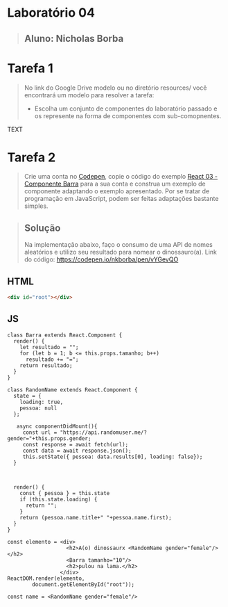 # Laboratório 04
> ## Aluno: Nicholas Borba

# Tarefa 1
> No link do Google Drive modelo ou no diretório resources/ você encontrará um modelo para resolver a tarefa: 
> - Escolha um conjunto de componentes do laboratório passado e os represente na forma de componentes com sub-comopnentes.

TEXT

# Tarefa 2

> Crie uma conta no [Codepen](https://codepen.io/), copie o código do exemplo [React 03 - Componente Barra](https://codepen.io/santanche/pen/KKzmbwR) para a sua conta e construa um exemplo de componente adaptando o exemplo apresentado. Por se tratar de programação em JavaScript, podem ser feitas adaptações bastante simples.

> ## Solução 
> Na implementação abaixo, faço o consumo de uma API de nomes aleatórios e utilizo seu resultado para nomear o dinossauro(a).
> Link do código: https://codepen.io/nkborba/pen/vYGevQO

## HTML
~~~ HTML
<div id="root"></div>
~~~
## JS
~~~ JS
class Barra extends React.Component {
  render() {
    let resultado = "";
    for (let b = 1; b <= this.props.tamanho; b++)
      resultado += "=";
    return resultado;
  }
}

class RandomName extends React.Component {
  state = {
    loading: true,
    pessoa: null
  };
  
   async componentDidMount(){
     const url = "https://api.randomuser.me/?gender="+this.props.gender;
     const response = await fetch(url);
     const data = await response.json();
     this.setState({ pessoa: data.results[0], loading: false});
  }
  
  
  
  render() {
    const { pessoa } = this.state
    if (this.state.loading) {
      return "";
    }
    return (pessoa.name.title+" "+pessoa.name.first);
  }
}

const elemento = <div>
                   <h2>A(o) dinossaurx <RandomName gender="female"/></h2> 
                   <Barra tamanho="10"/>
                   <h2>pulou na lama.</h2>
                 </div> 
ReactDOM.render(elemento, 
        document.getElementById("root"));

const name = <RandomName gender="female"/>
~~~